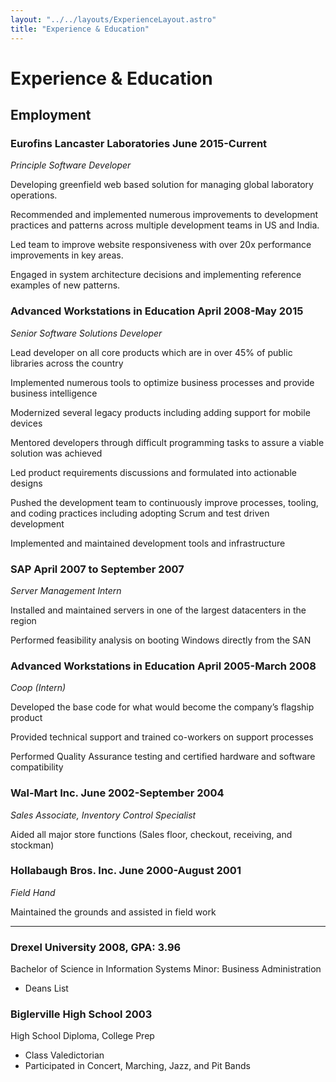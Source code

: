 ```yaml
---
layout: "../../layouts/ExperienceLayout.astro"
title: "Experience & Education"
---
```


# Experience & Education

## Employment

### Eurofins Lancaster Laboratories <span>June 2015-Current</span>
*Principle Software Developer*

Developing greenfield web based solution for managing global laboratory operations.

Recommended and implemented numerous improvements to development practices and patterns across multiple development teams in US and India.

Led team to improve website responsiveness with over 20x performance improvements in key areas.

Engaged in system architecture decisions and implementing reference examples of new patterns.

### Advanced Workstations in Education <span>April 2008-May 2015</span>
*Senior Software Solutions Developer*

Lead developer on all core products which are in over 45% of public libraries across the country

Implemented numerous tools to optimize business processes and provide business intelligence

Modernized several legacy products including adding support for mobile devices

Mentored developers through difficult programming tasks to assure a viable solution was achieved

Led product requirements discussions and formulated into actionable designs

Pushed the development team to continuously improve processes, tooling, and coding practices including adopting Scrum and test driven development

Implemented and maintained development tools and infrastructure

### SAP <span>April 2007 to September 2007</span>
*Server Management Intern*

Installed and maintained servers in one of the largest datacenters in the region

Performed feasibility analysis on booting Windows directly from the SAN

### Advanced Workstations in Education <span>April 2005-March 2008</span>
*Coop (Intern)*

Developed the base code for what would become the company’s flagship product

Provided technical support and trained co-workers on support processes

Performed Quality Assurance testing and certified hardware and software compatibility

### Wal-Mart Inc. <span>June 2002-September 2004</span>
*Sales Associate, Inventory Control Specialist*

Aided all major store functions (Sales floor, checkout, receiving, and stockman)

### Hollabaugh Bros. Inc. <span>June 2000-August 2001</span>
*Field Hand*

Maintained the grounds and assisted in field work

------

### Drexel University <span>2008, GPA: 3.96</span>
Bachelor of Science in Information Systems
Minor: Business Administration

- Deans List

### Biglerville High School <span>2003</span>
High School Diploma, College Prep

- Class Valedictorian
- Participated in Concert, Marching, Jazz, and Pit Bands